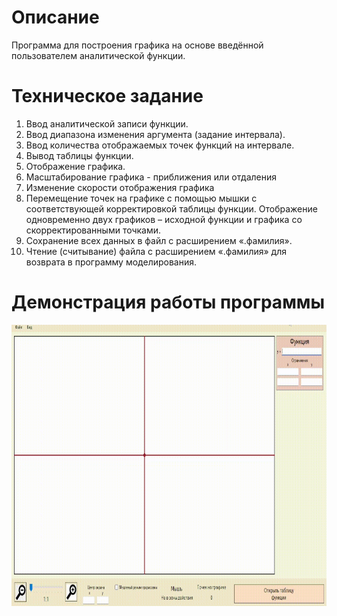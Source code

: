 # Описание 

Программа для построения графика на основе введённой пользователем аналитической функции.

# Техническое задание

1. Ввод аналитической записи функции.
2. Ввод диапазона изменения аргумента (задание интервала).
3. Ввод количества отображаемых точек функций на интервале.
4. Вывод таблицы функции.
5. Отображение графика.
6. Масштабирование графика - приближения или отдаления
7. Изменение скорости отображения графика
8. Перемещение точек на графике с помощью мышки с соответствующей корректировкой таблицы функции. Отображение одновременно двух графиков – исходной функции и графика со скорректированными точками.
9. Сохранение всех данных в файл с расширением «.фамилия».
10. Чтение (считывание) файла с расширением «.фамилия» для возврата в программу моделирования.

# Демонстрация работы программы

<div align=center>
<img width=670 height=450 src="Images/Demo.gif">
</div>